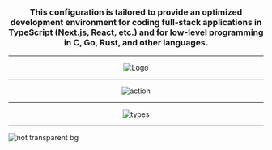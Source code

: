 <div align="center">
  <h3>This configuration is tailored to provide an optimized development environment for coding full-stack applications in TypeScript (Next.js, React, etc.) and for low-level programming in C, Go, Rust, and other languages.
  </h3>    
</div>

<hr>

<div align="center"><p>
    <img alt="Logo" src="https://github.com/Aleesssino/AleesssinoVim/assets/97041873/8badc080-c510-4104-bb12-3701a44a6655" />
</div>

 <hr>

<div align="center">
    <img alt="action" src="https://github.com/Aleesssino/AleesssinoVim/assets/97041873/312a8223-1deb-463a-a8d8-610039a8d04e" />
</div>

<hr>

<div align="center"> 
  <img alt="types" src="https://github.com/Aleesssino/AleesssinoVim/assets/97041873/82c08cda-eeb8-4c01-be80-7abcf1e4307c" />
</div>

<hr>

<div align> 
    <img alt="not transparent bg" src="https://github.com/Aleesssino/AleesssinoVim/assets/97041873/492b2656-4b14-4641-8096-7bf2f641ae50"/>
</div>
